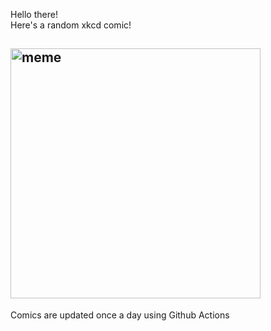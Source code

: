 Hello there! <br>Here's a random xkcd comic!<br>
## <img src="https://imgs.xkcd.com/comics/nws_warnings.png" alt="meme" width="400"/><br>
Comics are updated once a day using Github Actions